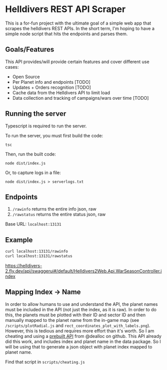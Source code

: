 # Helldivers REST API Scraper

This is a for-fun project with the ultimate goal of a simple web app that scrapes the helldivers REST APIs. In the short term, I'm hoping to have a simple node script that hits the endpoints and parses them.

## Goals/Features

This API provides/will provide certain features and cover different use cases:

- Open Source
- Per Planet info and endpoints [TODO]
- Updates + Orders recognition [TODO]
- Cache data from the Helldivers API to limit load
- Data collection and tracking of campaigns/wars over time [TODO]

## Running the server

Typescript is required to run the server.

To run the server, you must first build the code:

```
tsc
```

Then, run the built code:
```
node dist/index.js
```

Or, to capture logs in a file: 

```
node dist/index.js > serverlogs.txt
```

## Endpoints

1. `/rawinfo` returns the entire info json, raw
2. `/rawstatus` returns the entire status json, raw

Base URL: `localhost:13131`

## Example

```bash
curl localhost:13131/rawinfo
curl localhost:13131/rawstatus
```

https://helldivers-2.fly.dev/api/swaggerui#/default/Helldivers2Web.Api.WarSeasonController.index

## Mapping Index -> Name

In order to allow humans to use and understand the API, the planet names must be included in the API (not just the index, as it is raw). In order to do this, the planets must be plotted with their ID and sector ID and then manually mapped to the planet name from the in-game map (see `/scripts/plotRadial.js` and `rect_coordinates_plot_with_labels.png`). However, this is tedious and requires more effort than it's worth. So I am cheating and using a [prebuilt API](https://github.com/dealloc/helldivers2-api) from @dealloc on github. This API already did this work, and includes index and planet name in the data package. So I will be using that to generate a json object with planet index mapped to planet name.

Find that script in `scripts/cheating.js`